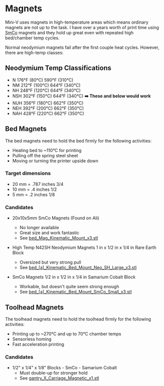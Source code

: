 # Magnets

Mini-V uses magnets in high-temperature areas which means ordinary magnets are not up to the task. I have over a years worth of print time using <abbr title="Samarium Cobalt">SmCo</abbr>  magnets and they hold up great even with repeated high bed/chamber temp cycles.

Normal neodymium magnets fail after the first couple heat cycles. However, there are high-temp classes:

## Neodymium Temp Classifications
- N	176°F (80°C)	590°F (310°C)
- NM	212°F (100°C)	644°F (340°C)
- NH	248°F (120°C)	644°F (340°C)
- NSH	302°F (150°C)	644°F (340°C) **➡️ These and below would work**
- NUH	356°F (180°C)	662°F (350°C)
- NEH	392°F (200°C)	662°F (350°C)
- NAH	428°F (220°C)	662°F (350°C)

## Bed Magnets

The bed magnets need to hold the bed firmly for the following activities:
* Heating bed to ~110°C for printing
* Pulling off the spring steel sheet
* Moving or turning the printer upside down

### Target dimensions
- 20 mm = .787 inches 3/4
- 10 mm = .4 inches 1/2
- 5 mm = .2 inches 1/8

### Candidates

* 20x10x5mm SmCo Magnets (Found on Ali)
  * No longer available
  * Great size and work fantastic
  * See [bed_Mag_Kinematic_Mount_x3.stl](../parts/bed_Mag_Kinematic_Mount_x3.stl)

* High Temp N42SH Neodymium Magnets 1 in x 1/2 in x 1/4 in Rare Earth Block
  * Oversized but very strong pull
  * See [bed_[a]_Kinematic_Bed_Mount_Neo_SH_Large_x3.stl](../parts/bed_[a]_Kinematic_Bed_Mount_Neo_SH_Large_x3.stl)

* SmCo Magnets 1/2 in x 1/2 in x 1/4 in Samarium Cobalt Block
  * Workable, but doesn't quite seem strong enough
  * See [bed_[a]_Kinematic_Bed_Mount_SmCo_Small_x3.stl](../parts/bed_[a]_Kinematic_Bed_Mount_SmCo_Small_x3.stl)

## Toolhead Magnets

The toolhead magnets need to hold the toolhead firmly for the following activities:
* Printing up to ~270°C and up to 70°C chamber temps
* Sensorless homing
* Fast acceleration printing

### Candidates

* 1/2" x 1/4" x 1/8" Blocks - SmCo - Samarium Cobalt
  * Must double-up for stronger hold
  * See [gantry_X_Carriage_Magnetic_x1.stl](../parts/gantry_X_Carriage_Magnetic_x1.stl)